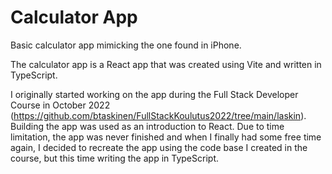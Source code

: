 # Calculator App

Basic calculator app mimicking the one found in iPhone.

The calculator app is a React app that was created using Vite and written in TypeScript.

I originally started working on the app during the Full Stack Developer Course in October 2022 (https://github.com/btaskinen/FullStackKoulutus2022/tree/main/laskin). Building the app was used as an introduction to React. Due to time limitation, the app was never finished and when I finally had some free time again, I decided to recreate the app using the code base I created in the course, but this time writing the app in TypeScript.
